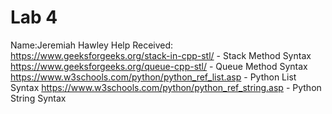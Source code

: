 # Lab 4
Name:Jeremiah Hawley
Help Received:
https://www.geeksforgeeks.org/stack-in-cpp-stl/ - Stack Method Syntax
https://www.geeksforgeeks.org/queue-cpp-stl/ - Queue Method Syntax
https://www.w3schools.com/python/python_ref_list.asp - Python List Syntax
https://www.w3schools.com/python/python_ref_string.asp - Python String Syntax
